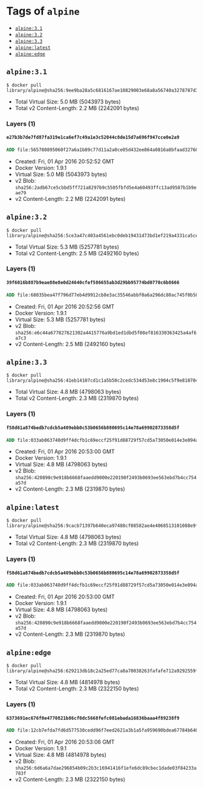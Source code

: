 <!-- THIS FILE IS GENERATED VIA '.template-helpers/generate-tag-details.pl' -->

# Tags of `alpine`

-	[`alpine:3.1`](#alpine31)
-	[`alpine:3.2`](#alpine32)
-	[`alpine:3.3`](#alpine33)
-	[`alpine:latest`](#alpinelatest)
-	[`alpine:edge`](#alpineedge)

## `alpine:3.1`

```console
$ docker pull library/alpine@sha256:9ee9ba28a5c6816167ae10829003e68a8a56740a3278787d37f3dcfb5dd0ac4b
```

-	Total Virtual Size: 5.0 MB (5043973 bytes)
-	Total v2 Content-Length: 2.2 MB (2242091 bytes)

### Layers (1)

#### `e27b3b7de7fd87fa319e1ca6ef7c49a1e3c52044c8de15d7a696f947cce0e2a9`

```dockerfile
ADD file:565780895060f27a6a1b89c77d11a2a0ce05d432ee864a0816a8bfaad3276017 in /
```

-	Created: Fri, 01 Apr 2016 20:52:52 GMT
-	Docker Version: 1.9.1
-	Virtual Size: 5.0 MB (5043973 bytes)
-	v2 Blob: `sha256:2adb67ce5cbbd5ff721a8297b9c5505fbfd5e4a60493ffc13ad9587b1b9eae79`
-	v2 Content-Length: 2.2 MB (2242091 bytes)

## `alpine:3.2`

```console
$ docker pull library/alpine@sha256:5ce3a47c403a4561ebc0deb19431d73bd1ef219a4331ca5ce03348092fc98657
```

-	Total Virtual Size: 5.3 MB (5257781 bytes)
-	Total v2 Content-Length: 2.5 MB (2492160 bytes)

### Layers (1)

#### `39f6016b887b9eae88e8e0d24640cfef586655ab3d29bb95774bd0770c6b8666`

```dockerfile
ADD file:68035bea47f796d77eb4d9912cb8e3ac35546abbf0a6a296dc80ac745f0b581e in /
```

-	Created: Fri, 01 Apr 2016 20:52:56 GMT
-	Docker Version: 1.9.1
-	Virtual Size: 5.3 MB (5257781 bytes)
-	v2 Blob: `sha256:e6c44a677827621302a4415776a9bd1ed1dbd5f08ef816330363425a4af6a7c3`
-	v2 Content-Length: 2.5 MB (2492160 bytes)

## `alpine:3.3`

```console
$ docker pull library/alpine@sha256:41eb14107cd1c1a5b50c2cedc534d53e8c1904c5f9e81070426feb23b424b28e
```

-	Total Virtual Size: 4.8 MB (4798063 bytes)
-	Total v2 Content-Length: 2.3 MB (2319870 bytes)

### Layers (1)

#### `f58d61a874bedb7cdcb5a409ebb0c53b0656b880695c14e78a69902873358d5f`

```dockerfile
ADD file:033ab063740d9ff4dcfb1c69eccf25f91d88729f57cd5a73050e014e3e094aa0 in /
```

-	Created: Fri, 01 Apr 2016 20:53:00 GMT
-	Docker Version: 1.9.1
-	Virtual Size: 4.8 MB (4798063 bytes)
-	v2 Blob: `sha256:420890c9e918b6668faaedd9000e220190f2493b0693ee563ebd7b4cc754a57d`
-	v2 Content-Length: 2.3 MB (2319870 bytes)

## `alpine:latest`

```console
$ docker pull library/alpine@sha256:9cacb71397b640eca97488cf08582ae4e4068513101088e9f96c9814bfda95e0
```

-	Total Virtual Size: 4.8 MB (4798063 bytes)
-	Total v2 Content-Length: 2.3 MB (2319870 bytes)

### Layers (1)

#### `f58d61a874bedb7cdcb5a409ebb0c53b0656b880695c14e78a69902873358d5f`

```dockerfile
ADD file:033ab063740d9ff4dcfb1c69eccf25f91d88729f57cd5a73050e014e3e094aa0 in /
```

-	Created: Fri, 01 Apr 2016 20:53:00 GMT
-	Docker Version: 1.9.1
-	Virtual Size: 4.8 MB (4798063 bytes)
-	v2 Blob: `sha256:420890c9e918b6668faaedd9000e220190f2493b0693ee563ebd7b4cc754a57d`
-	v2 Content-Length: 2.3 MB (2319870 bytes)

## `alpine:edge`

```console
$ docker pull library/alpine@sha256:629213db18c2a25ed77ca8a70038263fafafe712a9292559fb853d48d3936c4e
```

-	Total Virtual Size: 4.8 MB (4814978 bytes)
-	Total v2 Content-Length: 2.3 MB (2322150 bytes)

### Layers (1)

#### `6373691ec676f0e4770821b86cf0dc5668fefc081ebada16836baaa4f89238f9`

```dockerfile
ADD file:12cb7efda7fd6d577530cedd96f7eed2621a3b1a5fa959690bdea67784b64046 in /
```

-	Created: Fri, 01 Apr 2016 20:53:06 GMT
-	Docker Version: 1.9.1
-	Virtual Size: 4.8 MB (4814978 bytes)
-	v2 Blob: `sha256:6d6a6a7dae296854b09c2b3c16941416f1efe6dc89cbec1dade03f84233a783f`
-	v2 Content-Length: 2.3 MB (2322150 bytes)
